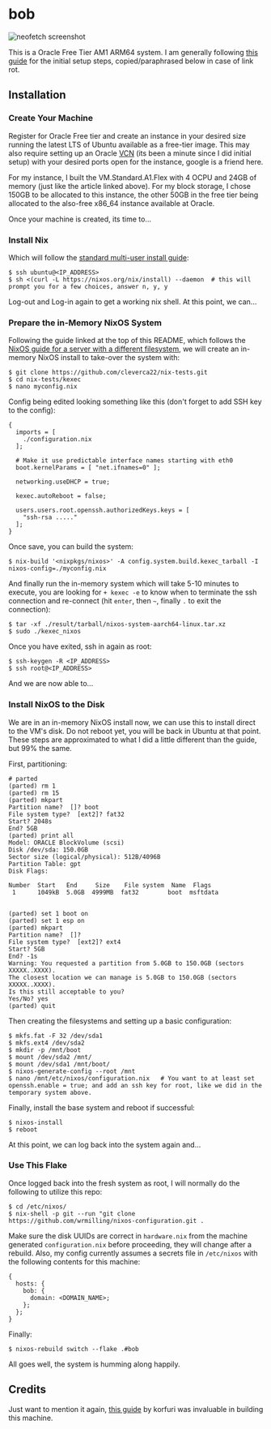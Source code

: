 # bob

![neofetch screenshot](https://i.imgur.com/Mrwx9pL.png)

This is a Oracle Free Tier AM1 ARM64 system. I am generally following [this guide](https://blog.korfuri.fr/posts/2022/08/nixos-on-an-oracle-free-tier-ampere-machine/) for the initial setup steps, copied/paraphrased below in case of link rot.

## Installation

### Create Your Machine

Register for Oracle Free tier and create an instance in your desired size running the latest LTS of Ubuntu available as a free-tier image. This may also require setting up an Oracle [VCN](https://www.oracle.com/cloud/networking/virtual-cloud-network/) (its been a minute since I did initial setup) with your desired ports open for the instance, google is a friend here.

For my instance, I built the VM.Standard.A1.Flex with 4 OCPU and 24GB of memory (just like the article linked above). For my block storage, I chose 150GB to be allocated to this instance, the other 50GB in the free tier being allocated to the also-free x86_64 instance available at Oracle.

Once your machine is created, its time to...

### Install Nix

Which will follow the [standard multi-user install guide](https://nixos.org/manual/nix/stable/installation/installing-binary.html#multi-user-installation):

```
$ ssh ubuntu@<IP_ADDRESS>
$ sh <(curl -L https://nixos.org/nix/install) --daemon  # this will prompt you for a few choices, answer n, y, y
```

Log-out and Log-in again to get a working nix shell. At this point, we can...

### Prepare the in-Memory NixOS System

Following the guide linked at the top of this README, which follows the [NixOS guide for a server with a different filesystem](https://nixos.wiki/wiki/Install_NixOS_on_a_Server_With_a_Different_Filesystem), we will create an in-memory NixOS install to take-over the system with:

```
$ git clone https://github.com/cleverca22/nix-tests.git
$ cd nix-tests/kexec
$ nano myconfig.nix
```

Config being edited looking something like this (don't forget to add SSH key to the config):

```
{
  imports = [
    ./configuration.nix
  ];

  # Make it use predictable interface names starting with eth0
  boot.kernelParams = [ "net.ifnames=0" ];

  networking.useDHCP = true;

  kexec.autoReboot = false;

  users.users.root.openssh.authorizedKeys.keys = [
    "ssh-rsa ....."
  ];
}
```

Once save, you can build the system:

```
$ nix-build '<nixpkgs/nixos>' -A config.system.build.kexec_tarball -I nixos-config=./myconfig.nix
```

And finally run the in-memory system which will take 5-10 minutes to execute, you are looking for `+ kexec -e` to know when to terminate the ssh connection and re-connect (hit `enter`, then `~`, finally `.` to exit the connection):

```
$ tar -xf ./result/tarball/nixos-system-aarch64-linux.tar.xz
$ sudo ./kexec_nixos
```

Once you have exited, ssh in again as root:

```
$ ssh-keygen -R <IP_ADDRESS>
$ ssh root@<IP_ADDRESS>
```

And we are now able to...

### Install NixOS to the Disk

We are in an in-memory NixOS install now, we can use this to install direct to the VM's disk. Do not reboot yet, you will be back in Ubuntu at that point. These steps are approximated to what I did a little different than the guide, but 99% the same.

First, partitioning:

```
# parted
(parted) rm 1
(parted) rm 15
(parted) mkpart
Partition name?  []? boot
File system type?  [ext2]? fat32
Start? 2048s
End? 5GB
(parted) print all
Model: ORACLE BlockVolume (scsi)
Disk /dev/sda: 150.0GB
Sector size (logical/physical): 512B/4096B
Partition Table: gpt
Disk Flags:

Number  Start   End     Size    File system  Name  Flags
 1      1049kB  5.0GB  4999MB  fat32        boot  msftdata


(parted) set 1 boot on
(parted) set 1 esp on
(parted) mkpart
Partition name?  []?
File system type?  [ext2]? ext4
Start? 5GB
End? -1s
Warning: You requested a partition from 5.0GB to 150.0GB (sectors XXXXX..XXXX).
The closest location we can manage is 5.0GB to 150.0GB (sectors XXXXX..XXXX).
Is this still acceptable to you?
Yes/No? yes
(parted) quit
```

Then creating the filesystems and setting up a basic configuration:

```
$ mkfs.fat -F 32 /dev/sda1
$ mkfs.ext4 /dev/sda2
$ mkdir -p /mnt/boot
$ mount /dev/sda2 /mnt/
$ mount /dev/sda1 /mnt/boot/
$ nixos-generate-config --root /mnt
$ nano /mnt/etc/nixos/configuration.nix   # You want to at least set openssh.enable = true; and add an ssh key for root, like we did in the temporary system above.
```

Finally, install the base system and reboot if successful:

```
$ nixos-install
$ reboot
```

At this point, we can log back into the system again and...

### Use This Flake

Once logged back into the fresh system as root, I will normally do the following to utilize this repo:

```
$ cd /etc/nixos/
$ nix-shell -p git --run "git clone https://github.com/wrmilling/nixos-configuration.git .
```

Make sure the disk UUIDs are correct in `hardware.nix` from the machine generated `configuration.nix` before proceeding, they will change after a rebuild. Also, my config currently assumes a secrets file in `/etc/nixos` with the following contents for this machine:

```
{
  hosts: {
    bob: {
      domain: <DOMAIN_NAME>;
    };
  };
}
```

Finally:

```
$ nixos-rebuild switch --flake .#bob
```

All goes well, the system is humming along happily.

## Credits

Just want to mention it again, [this guide](https://blog.korfuri.fr/posts/2022/08/nixos-on-an-oracle-free-tier-ampere-machine/) by korfuri was invaluable in building this machine.
